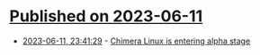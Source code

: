 # [Published on 2023-06-11](index.md)

* [2023-06-11, 23:41:29](https://lobste.rs/s/h1t9h4/chimera_linux_is_entering_alpha_stage) - [Chimera Linux is entering alpha stage](https://chimera-linux.org/news/2023/06/entering-alpha.html)
